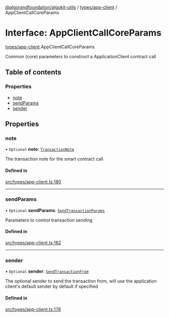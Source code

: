 [@algorandfoundation/algokit-utils](../README.md) / [types/app-client](../modules/types_app_client.md) / AppClientCallCoreParams

# Interface: AppClientCallCoreParams

[types/app-client](../modules/types_app_client.md).AppClientCallCoreParams

Common (core) parameters to construct a ApplicationClient contract call

## Table of contents

### Properties

- [note](types_app_client.AppClientCallCoreParams.md#note)
- [sendParams](types_app_client.AppClientCallCoreParams.md#sendparams)
- [sender](types_app_client.AppClientCallCoreParams.md#sender)

## Properties

### note

• `Optional` **note**: [`TransactionNote`](../modules/types_transaction.md#transactionnote)

The transaction note for the smart contract call

#### Defined in

[src/types/app-client.ts:180](https://github.com/algorandfoundation/algokit-utils-ts/blob/main/src/types/app-client.ts#L180)

___

### sendParams

• `Optional` **sendParams**: [`SendTransactionParams`](types_transaction.SendTransactionParams.md)

Parameters to control transaction sending

#### Defined in

[src/types/app-client.ts:182](https://github.com/algorandfoundation/algokit-utils-ts/blob/main/src/types/app-client.ts#L182)

___

### sender

• `Optional` **sender**: [`SendTransactionFrom`](../modules/types_transaction.md#sendtransactionfrom)

The optional sender to send the transaction from, will use the application client's default sender by default if specified

#### Defined in

[src/types/app-client.ts:178](https://github.com/algorandfoundation/algokit-utils-ts/blob/main/src/types/app-client.ts#L178)
